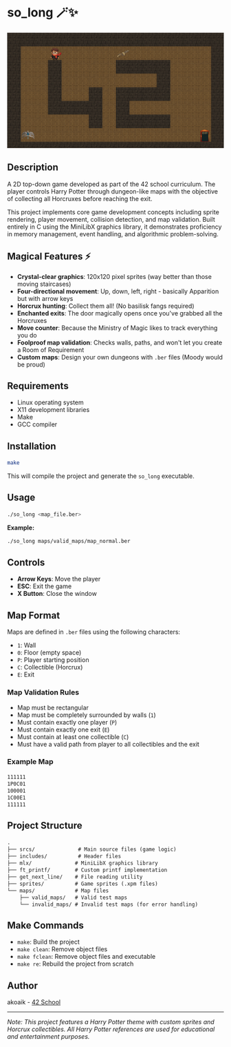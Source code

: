 # so_long 🪄✨

![Game Preview](image.png)

## Description

A 2D top-down game developed as part of the 42 school curriculum. The player controls Harry Potter through dungeon-like maps with the objective of collecting all Horcruxes before reaching the exit.

This project implements core game development concepts including sprite rendering, player movement, collision detection, and map validation. Built entirely in C using the MiniLibX graphics library, it demonstrates proficiency in memory management, event handling, and algorithmic problem-solving.

## Magical Features ⚡

- **Crystal-clear graphics**: 120x120 pixel sprites (way better than those moving staircases)
- **Four-directional movement**: Up, down, left, right - basically Apparition but with arrow keys
- **Horcrux hunting**: Collect them all! (No basilisk fangs required)
- **Enchanted exits**: The door magically opens once you've grabbed all the Horcruxes
- **Move counter**: Because the Ministry of Magic likes to track everything you do
- **Foolproof map validation**: Checks walls, paths, and won't let you create a Room of Requirement
- **Custom maps**: Design your own dungeons with `.ber` files (Moody would be proud)

## Requirements

- Linux operating system
- X11 development libraries
- Make
- GCC compiler

## Installation

```bash
make
```

This will compile the project and generate the `so_long` executable.

## Usage

```bash
./so_long <map_file.ber>
```

**Example:**
```bash
./so_long maps/valid_maps/map_normal.ber
```

## Controls

- **Arrow Keys**: Move the player
- **ESC**: Exit the game
- **X Button**: Close the window

## Map Format

Maps are defined in `.ber` files using the following characters:

- `1`: Wall
- `0`: Floor (empty space)
- `P`: Player starting position
- `C`: Collectible (Horcrux)
- `E`: Exit

### Map Validation Rules

- Map must be rectangular
- Map must be completely surrounded by walls (`1`)
- Must contain exactly one player (`P`)
- Must contain exactly one exit (`E`)
- Must contain at least one collectible (`C`)
- Must have a valid path from player to all collectibles and the exit

### Example Map

```
111111
1P0C01
100001
1C00E1
111111
```

## Project Structure

```
.
├── srcs/              # Main source files (game logic)
├── includes/          # Header files
├── mlx/              # MiniLibX graphics library
├── ft_printf/        # Custom printf implementation
├── get_next_line/    # File reading utility
├── sprites/          # Game sprites (.xpm files)
└── maps/             # Map files
    ├── valid_maps/   # Valid test maps
    └── invalid_maps/ # Invalid test maps (for error handling)
```

## Make Commands

- `make`: Build the project
- `make clean`: Remove object files
- `make fclean`: Remove object files and executable
- `make re`: Rebuild the project from scratch

## Author

akoaik - [42 School](https://42.fr/)

---

*Note: This project features a Harry Potter theme with custom sprites and Horcrux collectibles. All Harry Potter references are used for educational and entertainment purposes.*
